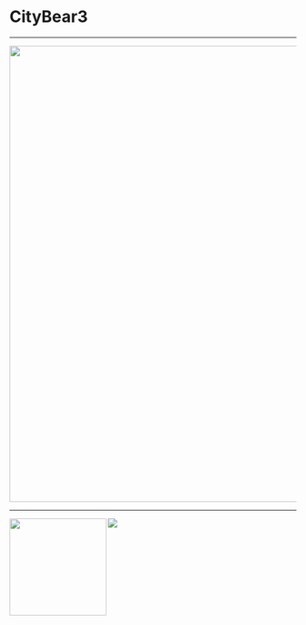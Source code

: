 # CityBear3

---

<div>
  <img width=800 src="https://github-profile-trophy.vercel.app/?username=CityBear3&column=7&theme=onedark"/>
</div>

---

<div>
  <img height="170" align="left" src="https://github-readme-stats.vercel.app/api?username=CityBear3&count_private=true&include_all_commits=true&theme=onedark" />
  <img src="https://github-readme-stats.vercel.app/api/top-langs/?username=CityBear3&layout=compact&theme=onedark" />
</div>
